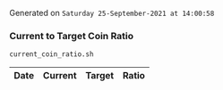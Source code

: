Generated on `Saturday 25-September-2021 at 14:00:58`

### Current to Target Coin Ratio
`current_coin_ratio.sh`

Date|Current|Target|Ratio
---|---|---|---
